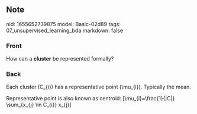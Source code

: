 ## Note
nid: 1655652739875
model: Basic-02d89
tags: 07_unsupervised_learning_bda
markdown: false

### Front
How can a <b>cluster</b> be represented formally?

### Back
Each cluster \(C_{i}\) has a representative point \(\mu_{i}\).
Typically the mean.

Representative point is also known as centroid:
\[\mu_{i}=\frac{1}{|C|} \sum_{x_{j} \in C_{i}} x_{j}\]
